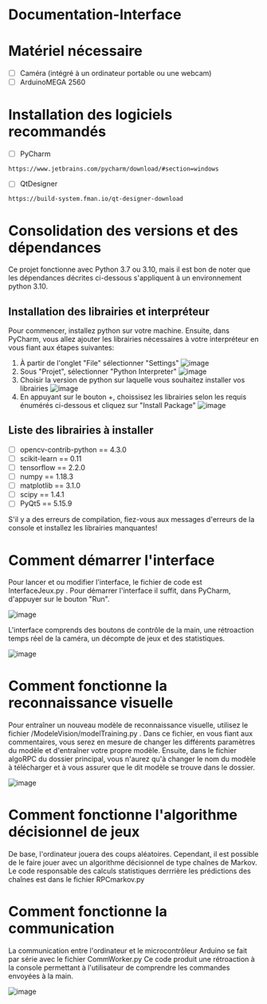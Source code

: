 # Documentation-Interface

# Matériel nécessaire
- [ ] Caméra (intégré à un ordinateur portable ou une webcam)
- [ ] ArduinoMEGA 2560

# Installation des logiciels recommandés
- [ ] PyCharm
 ```
 https://www.jetbrains.com/pycharm/download/#section=windows
 ```
- [ ] QtDesigner
 ```
 https://build-system.fman.io/qt-designer-download
 ```

# Consolidation des versions et des dépendances
Ce projet fonctionne avec Python 3.7 ou 3.10, mais il est bon de noter que les dépendances décrites ci-dessous s'appliquent à un environnement python 3.10.

## Installation des librairies et interpréteur
Pour commencer, installez python sur votre machine.
Ensuite, dans PyCharm, vous allez ajouter les librairies nécessaires à votre interpréteur en vous fiant aux étapes suivantes:

1. À partir de l'onglet "File" sélectionner "Settings"
![image](https://user-images.githubusercontent.com/78489554/231928591-a2edf1bb-d9a8-4217-9c32-915a99832dc9.png)
2. Sous "Projet", sélectionner "Python Interpreter"
![image](https://user-images.githubusercontent.com/78489554/231928687-0256b4aa-de0a-4f44-8e68-8581bc0e26aa.png)
3. Choisir la version de python sur laquelle vous souhaitez installer vos librairies
![image](https://user-images.githubusercontent.com/78489554/232065544-888e7708-50fd-4de8-8ea1-8e20b2ef9fbf.png) 
4. En appuyant sur le bouton +, choissisez les librairies selon les requis énumérés ci-dessous et cliquez sur "Install Package"
![image](https://user-images.githubusercontent.com/78489554/231928832-087234c2-b583-47e6-889c-7f370e3d3fc6.png)

## Liste des librairies à installer
- [ ] opencv-contrib-python == 4.3.0
- [ ] scikit-learn == 0.11
- [ ] tensorflow == 2.2.0
- [ ] numpy == 1.18.3
- [ ] matplotlib == 3.1.0
- [ ] scipy == 1.4.1
- [ ] PyQt5 == 5.15.9

S'il y a des erreurs de compilation, fiez-vous aux messages d'erreurs de la console et installez les librairies manquantes!

# Comment démarrer l'interface
Pour lancer et ou modifier l'interface, le fichier de code est InterfaceJeux.py .
Pour démarrer l'interface il suffit, dans PyCharm, d'appuyer sur le bouton "Run".

![image](https://user-images.githubusercontent.com/78489554/232337099-de01fa02-72ee-4455-853a-f669517a608c.png)

L'interface comprends des boutons de contrôle de la main, une rétroaction temps réel de la caméra, un décompte de jeux et des statistiques.

![image](https://user-images.githubusercontent.com/78489554/232337570-edd9e586-6d58-49ad-85db-1a51ec508308.png)

# Comment fonctionne la reconnaissance visuelle
Pour entraîner un nouveau modèle de reconnaissance visuelle, utilisez le fichier /ModeleVision/modelTraining.py .
Dans ce fichier, en vous fiant aux commentaires, vous serez en mesure de changer les différents paramètres du modèle
et d'entraîner votre propre modèle. Ensuite, dans le fichier algoRPC du dossier principal, vous n'aurez qu'à changer 
le nom du modèle à télécharger et à vous assurer que le dit modèle se trouve dans le dossier.

![image](https://user-images.githubusercontent.com/78489554/232338412-ab952e2f-910b-4119-87b0-f522b5ded0c7.png)

# Comment fonctionne l'algorithme décisionnel de jeux
De base, l'ordinateur jouera des coups aléatoires. Cependant, il est possible de le faire jouer avec un algorithme décisionnel
de type chaînes de Markov. Le code responsable des calculs statistiques derrrière les prédictions des chaînes est dans le fichier RPCmarkov.py

# Comment fonctionne la communication
La communication entre l'ordinateur et le microcontrôleur Arduino se fait par série avec le fichier CommWorker.py
Ce code produit une rétroaction à la console permettant à l'utilisateur de comprendre les commandes envoyées à la main.

![image](https://user-images.githubusercontent.com/78489554/232338623-5928d6ce-c606-4d40-a7b0-26c76b70a1f0.png)


